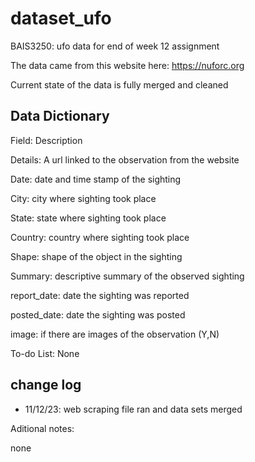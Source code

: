 # dataset_ufo
BAIS3250: ufo data for end of week 12 assignment 

The data came from this website here: https://nuforc.org

Current state of the data is fully merged and cleaned 

## Data Dictionary 

Field: Description 

Details: A url linked to the observation from the website 

Date: date and time stamp of the sighting 

City: city where sighting took place 

State: state where sighting took place 

Country: country where sighting took place

Shape: shape of the object in the sighting 

Summary: descriptive summary of the observed sighting 

report_date: date the sighting was reported 

posted_date: date the sighting was posted 

image: if there are images of the observation (Y,N)


To-do List: None 

## change log

- 11/12/23: web scraping file ran and data sets merged

Aditional notes: 

none

